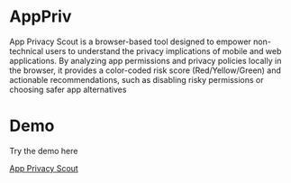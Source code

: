 # AppPriv
 App Privacy Scout is a browser-based tool designed 
to empower non-technical users to understand the privacy implications of 
mobile and web applications. By analyzing app permissions and privacy 
policies locally in the browser, it provides a color-coded risk score 
(Red/Yellow/Green) and actionable recommendations, such as disabling 
risky permissions or choosing safer app alternatives

# Demo

Try the demo here

[App Privacy Scout](https://vel.stow-protocol.com/)
